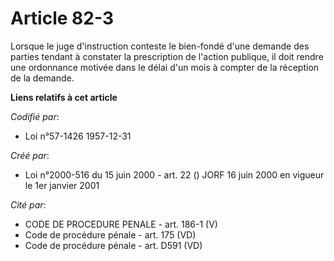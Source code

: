 # Article 82-3

Lorsque le juge d'instruction conteste le bien-fondé d'une demande des parties tendant à constater la prescription de
l'action publique, il doit rendre une ordonnance motivée dans le délai d'un mois à compter de la réception de la demande.

**Liens relatifs à cet article**

_Codifié par_:

  - Loi n°57-1426 1957-12-31

_Créé par_:

  - Loi n°2000-516 du 15 juin 2000 - art. 22 () JORF 16 juin 2000 en vigueur le 1er janvier 2001

_Cité par_:

  - CODE DE PROCEDURE PENALE - art. 186-1 (V)
  - Code de procédure pénale - art. 175 (VD)
  - Code de procédure pénale - art. D591 (VD)
